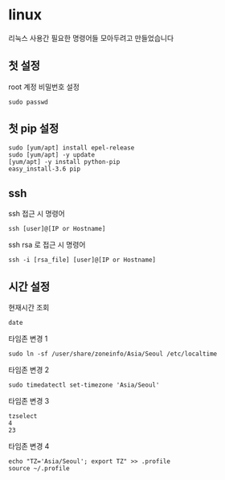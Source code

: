 # linux

리눅스 사용간 필요한 명령어들 모아두려고 만들었습니다

## 첫 설정
root 계정 비밀번호 설정

    sudo passwd

## 첫 pip 설정

    sudo [yum/apt] install epel-release
    sudo [yum/apt] -y update 
    [yum/apt] -y install python-pip
    easy_install-3.6 pip


## ssh

ssh 접근 시 명령어

    ssh [user]@[IP or Hostname]
    
ssh rsa 로 접근 시 명령어

    ssh -i [rsa_file] [user]@[IP or Hostname]
<!-- 

옵션

 내용

비고 

 -a

 인증 에이전트의 전송을 불허

 

 -c

 세션을 암호화하는데 사용할 암호 해독기를 선택한다.

  idea가 기본값이고,  arcfour가 가장 빠르며, 

  none은 rlogin이나 rsh(암호화 없음)를 사용

 -e 

 세션에 대한 이스케이프 문자를 설정

 

 -f

인증과 전송이 설정된 후에 백그라운드에서 ssh를 설정 

 

 -i

 RSA 인증을 위한 비밀 키를 읽어 올 아이덴티티 파일을 선택

 

 -k

 Kerberos 티켓의 전송을 불허

 

 -l

 원격 시스템에 사용할 로그인 이름을 설정

 

 -n

 ssh가 백그라운드에서 실행될 때 사용되는 /dev/nulls 로 부터의 stdin을 재지정

 

 -o 구성 파일의 형식을 따르는 사용자 정의 옵션 사용  -p 원격 호스트에 있는 연결할 포트 설정  
 -q

 모든 메시지를 억제하는 quiet 모드를 활성화한다.

 

 -P 특권이 부여되지 않은 포트를 사용   -t pseudo-tty 할당을 강제 . 
 -v 

 (디버깅에 유용한) 자세한 정보 표시 모드를 활성화 
 -x

 X11 전송을 불가능하게 한다. 
 -C

 모든 데이터의 압축을 요구한다. 
 -L 

 지정된 원격 호스트와 포트에 전송할 로컬 포트 설정

 
  -R 

로커 호스트와 지정된 포트로 전송될 원격 포트 설정 -->


## 시간 설정

현재시간 조회

    date

타임존 변경 1

    sudo ln -sf /user/share/zoneinfo/Asia/Seoul /etc/localtime

타임존 변경 2

    sudo timedatectl set-timezone 'Asia/Seoul'

타임존 변경 3

    tzselect
    4
    23

타임존 변경 4
    
    echo "TZ='Asia/Seoul'; export TZ" >> .profile
    source ~/.profile

